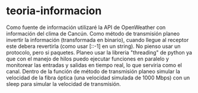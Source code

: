 # teoria-informacion

Como fuente de información utilizaré la API de OpenWeather con información del clima de Cancún. Como método de transmisión planeo invertir la información (transformada en binario), cuando llegue al receptor este debera revertirla (como usar [::-1] en un string). No pienso usar un protocolo, pero si paquetes. Planeo usar la libreria "threading" de python ya que con el manejo de hilos puedo ejecutar funciones en paralelo y monitorear las entradas y salidas en tiempo real, lo que serviria como el canal. Dentro de la función de método de transmisión planeo simular la velocidad de la fibra óptica (una velocidad simulada de 1000 Mbps) con un sleep para simular la velocidad de transmisión. 
